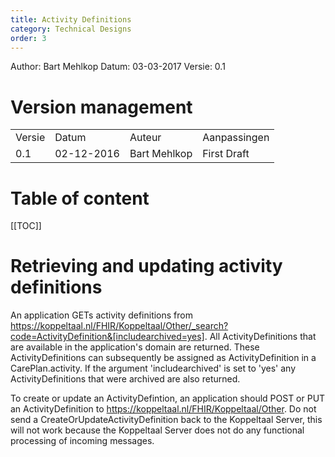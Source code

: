 ```yaml
---
title: Activity Definitions
category: Technical Designs
order: 3
---
```


Author: Bart Mehlkop
Datum: 03-03-2017
Versie: 0.1

# Version management

<table>
<tr>
<td>Versie</td>
<td>Datum</td>
<td>Auteur</td>
<td>Aanpassingen</td>
</tr>
<tr>
<td>0.1</td>
<td>02-12-2016</td>
<td>Bart Mehlkop</td>
<td>First Draft</td>
</tr>

</table>

# Table of content

[[TOC]]

# Retrieving and updating activity definitions
An application GETs activity definitions from https://koppeltaal.nl/FHIR/Koppeltaal/Other/_search?code=ActivityDefinition&[includearchived=yes]. All ActivityDefinitions that are available in the application's domain are returned. These ActivityDefinitions can subsequently be assigned as ActivityDefinition in a CarePlan.activity. If the argument 'includearchived' is set to 'yes' any ActivityDefinitions that were archived are also returned.

To create or update an ActivityDefintion, an application should POST or PUT an ActivityDefinition to https://koppeltaal.nl/FHIR/Koppeltaal/Other. Do not send a CreateOrUpdateActivityDefinition back to the Koppeltaal Server, this will not work because the Koppeltaal Server does not do any functional processing of incoming messages.

